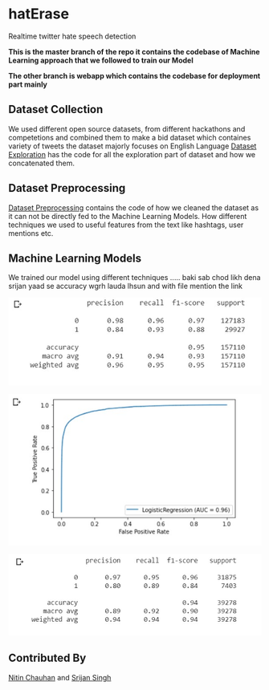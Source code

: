 # hatErase
Realtime twitter hate speech  detection

**This is the master branch of the repo it contains the codebase of Machine Learning approach that we followed to train our Model**

**The other branch is webapp which contains the codebase for deployment part mainly**

## Dataset Collection

We used different open source datasets, from different hackathons and competetions and combined them to make a bid dataset which containes variety of tweets the dataset majorly focuses on English Language
[Dataset Exploration](Dataset_Exploration.ipynb) has the code for all the exploration part of dataset and how we concatenated them.

## Dataset Preprocessing

[Dataset Preprocessing](dataset_preprocess.ipynb) contains the code of how we cleaned the dataset as it can not be directly fed to the Machine Learning Models. How different techniques we used to useful features from the text like hashtags, user mentions etc.

## Machine Learning Models
We trained our model using different techniques ..... baki sab chod likh dena srijan yaad se accuracy wgrh lauda lhsun and with file mention the link

![alttext](image1.jpg)

![alttext](image2.jpg)

![alttext](image3.jpg)


## Contributed By
[Nitin Chauhan](https://github.com/hammer1234567) and [Srijan Singh](https://github.com/srijansingh53)

